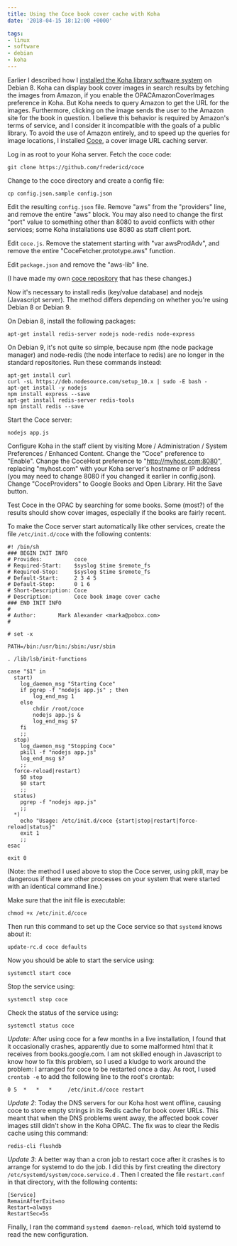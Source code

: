 ```yaml
---
title: Using the Coce book cover cache with Koha
date: '2018-04-15 18:12:00 +0000'

tags:
- linux
- software
- debian
- koha
---
```


Earlier I described how I [installed the Koha library software system](/posts/2017-01-18-koha-on-linode/) on Debian 8.
Koha can display book cover images in search results by fetching the images from Amazon,
if you enable the OPACAmazonCoverImages preference in Koha.
But Koha needs to query Amazon to get the URL for the images.  Furthermore, clicking on the
image sends the user to the Amazon site for the book in question. I believe this behavior
is required by Amazon's terms of service, and I consider it incompatible with the goals
of a public library.  To avoid the use of Amazon entirely, and to
speed up the queries for image locations, I installed [Coce](https://github.com/fredericd/coce),
a cover image URL caching server.

<!--more-->

Log in as root to your Koha server.  Fetch the coce code:

    git clone https://github.com/fredericd/coce

Change to the coce directory and create a config file:

    cp config.json.sample config.json

Edit the resulting `config.json` file.  Remove "aws" from the "providers" line,
and remove the entire "aws" block.  You may also need to change
the first "port" value to something other than 8080 to avoid conflicts
with other services; some Koha installations use 8080 as staff client port.

Edit `coce.js`. Remove the statement starting with "var awsProdAdv",
and remove the entire "CoceFetcher.prototype.aws" function.

Edit `package.json` and remove the "aws-lib" line.

(I have made my own [coce repository](https://gitlab.com/bloovis/coce) that
has these changes.)

Now it's necessary to install redis (key/value database) and nodejs (Javascript server).
The method differs depending on whether you're using Debian 8 or Debian 9.

On Debian 8, install the following packages:

    apt-get install redis-server nodejs node-redis node-express

On Debian 9, it's not quite so simple, because npm (the node package
manager) and node-redis (the node interface to redis) are no longer in
the standard repositories.  Run these commands instead:

    apt-get install curl
    curl -sL https://deb.nodesource.com/setup_10.x | sudo -E bash -
    apt-get install -y nodejs
    npm install express --save
    apt-get install redis-server redis-tools
    npm install redis --save

Start the Coce server:

    nodejs app.js

Configure Koha in the staff client by visiting More / Administration / System Preferences /
Enhanced Content.  Change the "Coce" preference to "Enable".  Change the CoceHost
preference to "http://myhost.com:8080", replacing "myhost.com" with your Koha server's hostname
or IP address (you may need to change 8080 if you changed it earlier in config.json).
Change "CoceProviders" to Google Books and Open Library.  Hit the Save
button.

Test Coce in the OPAC by searching for some books.  Some (most?) of the results should
show cover images, especially if the books are fairly recent.

To make the Coce server start automatically like other services, create the file `/etc/init.d/coce`
with the following contents:

    #! /bin/sh
    ### BEGIN INIT INFO
    # Provides:          coce
    # Required-Start:    $syslog $time $remote_fs
    # Required-Stop:     $syslog $time $remote_fs
    # Default-Start:     2 3 4 5
    # Default-Stop:      0 1 6
    # Short-Description: Coce
    # Description:       Coce book image cover cache
    ### END INIT INFO
    #
    # Author:       Mark Alexander <marka@pobox.com>
    #

    # set -x

    PATH=/bin:/usr/bin:/sbin:/usr/sbin

    . /lib/lsb/init-functions

    case "$1" in
      start)
        log_daemon_msg "Starting Coce"
        if pgrep -f "nodejs app.js" ; then
            log_end_msg 1
        else
            chdir /root/coce
            nodejs app.js &
            log_end_msg $?
        fi
        ;;
      stop)
        log_daemon_msg "Stopping Coce"
        pkill -f "nodejs app.js"
        log_end_msg $?
        ;;
      force-reload|restart)
        $0 stop
        $0 start
        ;;
      status)
        pgrep -f "nodejs app.js"
        ;;
      *)
        echo "Usage: /etc/init.d/coce {start|stop|restart|force-reload|status}"
        exit 1
        ;;
    esac

    exit 0

(Note: the method I used above to stop the Coce server, using pkill, may be dangerous
if there are other processes on your system that were started with an identical
command line.)

Make sure that the init file is executable:

    chmod +x /etc/init.d/coce

Then run this command to set up the Coce service so that `systemd` knows about it:

    update-rc.d coce defaults

Now you should be able to start the service using:

    systemctl start coce

Stop the service using:

    systemctl stop coce

Check the status of the service using:

    systemctl status coce

*Update*: After using coce for a few months in a live installation,
I found that it occasionally crashes, apparently due to some malformed
html that it receives from books.google.com.  I am not skilled enough
in Javascript to know how to fix this problem, so I used a kludge to
work around the problem: I arranged for coce to be restarted once a day.
As root, I used `crontab -e` to add the following line to the root's crontab:

    0 5  *   *   *     /etc/init.d/coce restart

*Update 2*: Today the DNS servers for our Koha host went offline,
causing coce to store empty strings in its Redis cache for book cover
URLs.  This meant that when the DNS problems went away, the affected book cover
images still didn't show in the Koha OPAC.  The fix was to clear the Redis
cache using this command:

    redis-cli flushdb

*Update 3*: A better way than a cron job to restart coce after it crashes is to
arrange for systemd to do the job.  I did this by first
creating the directory `/etc/systemd/system/coce.service.d` .
Then I created the file `restart.conf` in that directory, with the following
contents:

    [Service]
    RemainAfterExit=no
    Restart=always
    RestartSec=5s

Finally, I ran the command `systemd daemon-reload`, which told systemd to read
the new configuration.
